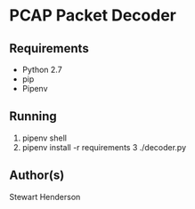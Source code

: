 # PCAP Packet Decoder

## Requirements

* Python 2.7
* pip
* Pipenv

## Running

1. pipenv shell
2. pipenv install -r requirements
3  ./decoder.py

## Author(s)

Stewart Henderson